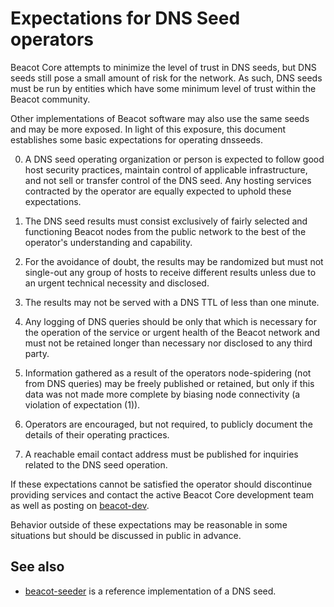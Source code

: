 Expectations for DNS Seed operators
====================================

Beacot Core attempts to minimize the level of trust in DNS seeds,
but DNS seeds still pose a small amount of risk for the network.
As such, DNS seeds must be run by entities which have some minimum
level of trust within the Beacot community.

Other implementations of Beacot software may also use the same
seeds and may be more exposed. In light of this exposure, this
document establishes some basic expectations for operating dnsseeds.

0. A DNS seed operating organization or person is expected to follow good
host security practices, maintain control of applicable infrastructure,
and not sell or transfer control of the DNS seed. Any hosting services
contracted by the operator are equally expected to uphold these expectations.

1. The DNS seed results must consist exclusively of fairly selected and
functioning Beacot nodes from the public network to the best of the
operator's understanding and capability.

2. For the avoidance of doubt, the results may be randomized but must not
single-out any group of hosts to receive different results unless due to an
urgent technical necessity and disclosed.

3. The results may not be served with a DNS TTL of less than one minute.

4. Any logging of DNS queries should be only that which is necessary
for the operation of the service or urgent health of the Beacot
network and must not be retained longer than necessary nor disclosed
to any third party.

5. Information gathered as a result of the operators node-spidering
(not from DNS queries) may be freely published or retained, but only
if this data was not made more complete by biasing node connectivity
(a violation of expectation (1)).

6. Operators are encouraged, but not required, to publicly document the
details of their operating practices.

7. A reachable email contact address must be published for inquiries
related to the DNS seed operation.

If these expectations cannot be satisfied the operator should
discontinue providing services and contact the active Beacot
Core development team as well as posting on
[beacot-dev](https://groups.google.com/forum/#!forum/beacot-dev).

Behavior outside of these expectations may be reasonable in some
situations but should be discussed in public in advance.

See also
----------
- [beacot-seeder](https://github.com/pooler/beacot-seeder) is a reference implementation of a DNS seed.
